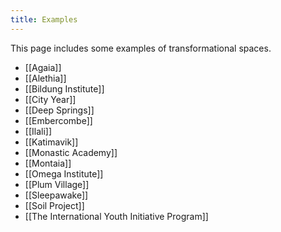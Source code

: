 ```yaml
---
title: Examples
---
```


This page includes some examples of transformational spaces. 

- [[Agaia]]
- [[Alethia]]
- [[Bildung Institute]]
- [[City Year]]
- [[Deep Springs]]
- [[Embercombe]]
- [[Ilali]]
- [[Katimavik]]
- [[Monastic Academy]]
- [[Montaia]]
- [[Omega Institute]]
- [[Plum Village]]
- [[Sleepawake]]
- [[Soil Project]]
- [[The International Youth Initiative Program]]
